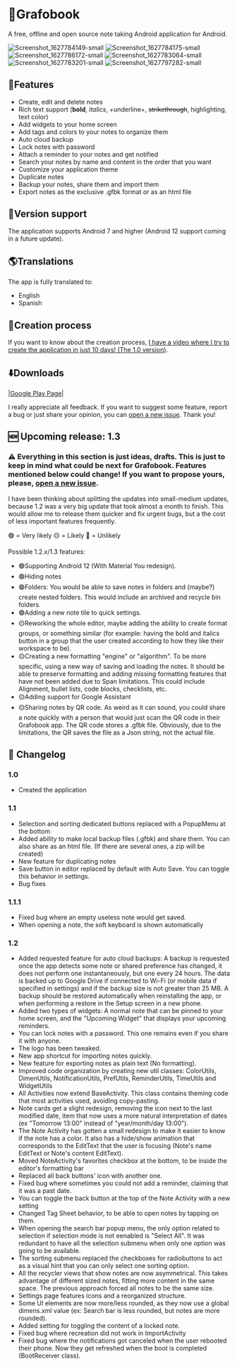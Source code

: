 # :notebook:Grafobook
A free, offline and open source note taking Android application for Android.

![Screenshot_1627784149-small](https://user-images.githubusercontent.com/85042318/127760711-75498621-a55f-4c39-9c9e-91126fe0f551.png)
![Screenshot_1627784175-small](https://user-images.githubusercontent.com/85042318/127760722-95617b97-c169-47f1-a45e-24c602553b30.png)
![Screenshot_1627786172-small](https://user-images.githubusercontent.com/85042318/127760724-a53c2daf-8e4a-4e8e-94cd-b593cb38ef88.png)
![Screenshot_1627783064-small](https://user-images.githubusercontent.com/85042318/127760726-be4ddbe1-9ead-42c1-aca4-192762b90dde.png)
![Screenshot_1627783201-small](https://user-images.githubusercontent.com/85042318/127760729-a881b174-049a-47fe-bf34-c912f8dab9f9.png)
![Screenshot_1627797282-small](https://user-images.githubusercontent.com/85042318/127760934-961478ac-bdc1-4862-aff7-394cf3eba936.png)


## :rocket:Features

* Create, edit and delete notes
* Rich text support (**bold**, *italics*, +underline+, ~~strikethrough~~, highlighting, text color)
* Add widgets to your home screen
* Add tags and colors to your notes to organize them
* Auto cloud backup
* Lock notes with password
* Attach a reminder to your notes and get notified
* Search your notes by name and content in the order that you want
* Customize your application theme
* Duplicate notes
* Backup your notes, share them and import them
* Export notes as the exclusive .gfbk format or as an html file

## :iphone:Version support
The application supports Android 7 and higher (Android 12 support coming in a future update).

## :earth_americas:Translations
The app is fully translated to:
* English
* Spanish

## :hammer:Creation  process
If you want to know about the creation process, [I have a video where I try to create the application in just 10 days! (The 1.0 version)](https://youtu.be/qusf77IZOcU).

## :arrow_down:Downloads
|[Google Play Page](https://play.google.com/store/apps/details?id=com.byteseb.grafobook)|

I really appreciate all feedback. If you want to suggest some feature, report a bug or just share your opinion, you can [open a new issue](https://github.com/ByteSeb/Grafobook/issues/new). Thank you!

## :new: Upcoming release: 1.3
### ⚠️ Everything in this section is just ideas, drafts. This is just to keep in mind what could be next for Grafobook. Features mentioned below could change! If you want to propose yours, please, [open a new issue](https://github.com/ByteSeb/Grafobook/issues/new).
I have been thinking about splitting the updates into small-medium updates, because 1.2 was a very big update that took almost a month to finish. This would allow me to release them quicker and fix urgent bugs, but a the cost of less important features frequently.

🟢 = Very likely
🟡 = Likely
🔴 = Unlikely

Possible 1.2.x/1.3 features:
* 🟢Supporting Android 12 (With Material You redesign).
* 🟢Hiding notes
* 🟢Folders: You would be able to save notes in folders and (maybe?) create nested folders. This would include an archived and recycle bin folders.
* 🟢Adding a new note tile to quick settings.
* 🟡Reworking the whole editor, maybe adding the ability to create format groups, or something similar (for example: having the bold and italics button in a group that the user created according to how they like their workspace to be).
* 🟡Creating a new formatting "engine" or "algorithm". To be more specific, using a new way of saving and loading the notes. It should be able to preserve formatting and adding missing formatting features that have not been added due to Span limitations. This could include Alignment, bullet lists, code blocks, checklists, etc.
* 🟡Adding support for Google Assistant
* 🟡Sharing notes by QR code. As weird as it can sound, you could share a note quickly with a person that would just scan the QR code in their Grafobook app. The QR code stores a .gfbk file. Obviously, due to the limitations, the QR saves the file as a Json string, not the actual file.

## :scroll: Changelog

### 1.0 
* Created the application

### 1.1
* Selection and sorting dedicated buttons replaced with a PopupMenu at the bottom
* Added ability to make local backup files (.gfbk) and share them. You can also share as an html file. (If there are several ones, a zip will be created)
* New feature for duplicating notes
* Save button in editor replaced by default with Auto Save. You can toggle this behavior in settings.
* Bug fixes

### 1.1.1
* Fixed bug where an empty useless note would get saved.
* When opening a note, the soft keyboard is shown automatically

### 1.2
* Added requested feature for auto cloud backups: A backup is requested once the app detects some note or shared preference has changed, it does not perform one instantaneously, but one every 24 hours. The data is backed up to Google Drive if connected to Wi-Fi (or mobile data if specified in settings) and if the backup size is not greater than 25 MB. A backup should be restored automatically when reinstalling the app, or when performing a restore in the Setup screen in a new phone.
* Added two types of widgets: A normal note that can be pinned to your home screen, and the "Upcoming Widget" that displays your upcoming reminders.
* You can lock notes with a password. This one remains even if you share it with anyone.
* The logo has been tweaked.
* New app shortcut for importing notes quickly.
* New feature for exporting notes as plain text (No formatting).
* Improved code organization by creating new util classes: ColorUtils, DimenUtils, NotificationUtils, PrefUtils, ReminderUtils, TimeUtils and WidgetUtils
* All Activities now extend BaseActivity. This class contains theming code that most activities used, avoiding copy-pasting.
* Note cards get a slight redesign, removing the icon next to the last modified date, item that now uses a more natural interpretation of dates (ex "Tomorrow 13:00" instead of "year/month/day 13:00").
* The Note Activity has gotten a small redesign to make it easier to know if the note has a color. It also has a hide/show animation that corresponds to the EditText that the user is focusing (Note's name EditText or Note's content EditText).
* Moved NoteActivity's favorites checkbox at the bottom, to be inside the editor's formatting bar
* Replaced all back buttons' icon with another one.
* Fixed bug where sometimes you could not add a reminder, claiming that it was a past date.
* You can toggle the back button at the top of the Note Activity with a new setting
* Changed Tag Sheet behavior, to be able to open notes by tapping on them.
* When opening the search bar popup menu, the only option related to selection if selection mode is not eenabled is "Select All". It was redundant to have all the selection submenu when only one option was going to be available.
* The sorting submenu replaced the checkboxes for radiobuttons to act as a visual hint that you can only select one sorting option.
* All the recycler views that show notes are now asymmetrical. This takes advantage of different sized notes, fitting more content in the same space. The previous approach forced all notes to be the same size.
* Settings page features icons and a reorganized structure.
* Some UI elements are now more/less rounded, as they now use a global dimens.xml value (ex: Search bar is less rounded, but notes are more rounded).
* Added setting for toggling the content of a locked note.
* Fixed bug where recreation did not work in ImportActivity
* Fixed bug where the notifications got canceled when the user rebooted their phone. Now they get refreshed when the boot is completed (BootReceiver class).
